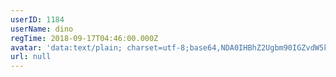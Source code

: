 ```yaml
---
userID: 1184
userName: dino
regTime: 2018-09-17T04:46:00.000Z
avatar: 'data:text/plain; charset=utf-8;base64,NDA0IHBhZ2Ugbm90IGZvdW5kCg=='
url: null
---
```



